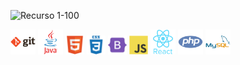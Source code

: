 ![Recurso 1-100](https://user-images.githubusercontent.com/109114128/194373117-652852ca-7ccc-4a94-ada5-76edf684d3b0.jpg)
<div align="left">
  
  <img src= "https://github.com/devicons/devicon/blob/master/icons/git/git-original-wordmark.svg" width="40" height="40">
  
  <img src= "https://github.com/devicons/devicon/blob/master/icons/java/java-original-wordmark.svg" width="40" height="40">
  
  <img src= "https://github.com/devicons/devicon/blob/master/icons/html5/html5-original.svg" width="30" height="30">

  <img src= "https://github.com/devicons/devicon/blob/master/icons/css3/css3-plain-wordmark.svg" width="30" height="30">
  
  <img src= "https://github.com/devicons/devicon/blob/master/icons/bootstrap/bootstrap-plain.svg" width="30" height="30">

  <img src= "https://github.com/devicons/devicon/blob/master/icons/javascript/javascript-original.svg" width="30" height="30">

  <img src= "https://github.com/devicons/devicon/blob/master/icons/react/react-original-wordmark.svg" width="40" height="40">

  <img src= "https://github.com/devicons/devicon/blob/master/icons/php/php-plain.svg" width="40" height="40">
  
  <img src= "https://github.com/devicons/devicon/blob/master/icons/mysql/mysql-original-wordmark.svg" width="40" height="40">
</div>

